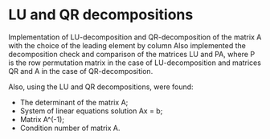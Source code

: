 # LU and QR decompositions
Implementation of LU-decomposition and QR-decomposition of the matrix A with the choice of the leading element by column Also implemented the decomposition check and comparison of the matrices LU and PA, where P is the row permutation matrix in the case of LU-decomposition and matrices QR and A in the case of QR-decomposition.

Also, using the LU and QR decompositions, were found:
- The determinant of the matrix A;
- System of linear equations solution Ax = b;
- Matrix A^(-1);
- Condition number of matrix A.
 
